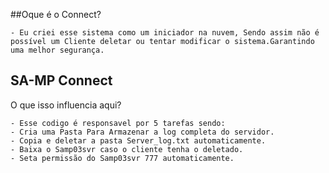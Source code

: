 ##Oque é o Connect?
```
- Eu criei esse sistema como um iniciador na nuvem, Sendo assim não é possível um Cliente deletar ou tentar modificar o sistema.Garantindo uma melhor segurança.
```

## SA-MP Connect
O que isso influencia aqui?
```
- Esse codigo é responsavel por 5 tarefas sendo:
- Cria uma Pasta Para Armazenar a log completa do servidor.
- Copia e deletar a pasta Server_log.txt automaticamente.
- Baixa o Samp03svr caso o cliente tenha o deletado.
- Seta permissão do Samp03svr 777 automaticamente.
```
